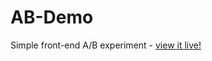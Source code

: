 # AB-Demo
Simple front-end A/B experiment - [view it live!](https://github.com/ed-chin-git/AB-Demo.git)
